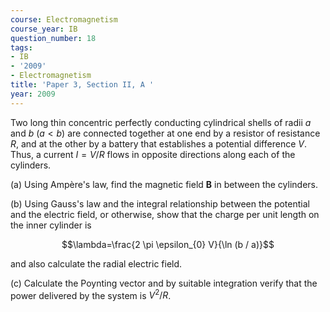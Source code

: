 ```yaml
---
course: Electromagnetism
course_year: IB
question_number: 18
tags:
- IB
- '2009'
- Electromagnetism
title: 'Paper 3, Section II, A '
year: 2009
---
```




Two long thin concentric perfectly conducting cylindrical shells of radii $a$ and $b$ $(a<b)$ are connected together at one end by a resistor of resistance $R$, and at the other by a battery that establishes a potential difference $V$. Thus, a current $I=V / R$ flows in opposite directions along each of the cylinders.

(a) Using Ampère's law, find the magnetic field $\mathbf{B}$ in between the cylinders.

(b) Using Gauss's law and the integral relationship between the potential and the electric field, or otherwise, show that the charge per unit length on the inner cylinder is

$$\lambda=\frac{2 \pi \epsilon_{0} V}{\ln (b / a)}$$

and also calculate the radial electric field.

(c) Calculate the Poynting vector and by suitable integration verify that the power delivered by the system is $V^{2} / R$.